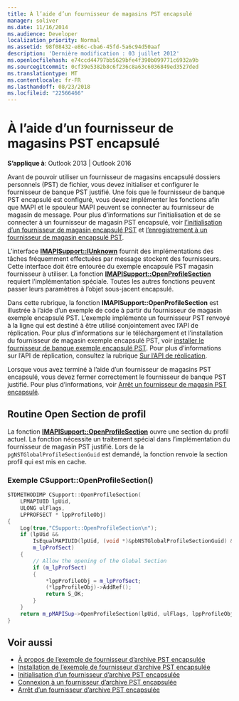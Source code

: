 ```yaml
---
title: À l’aide d’un fournisseur de magasins PST encapsulé
manager: soliver
ms.date: 11/16/2014
ms.audience: Developer
localization_priority: Normal
ms.assetid: 98f08432-e86c-cba6-45fd-5a6c94d50aaf
description: 'Dernière modification : 03 juillet 2012'
ms.openlocfilehash: e74ccd44797bb5629bfe4f390b099771c6932a9b
ms.sourcegitcommit: 0cf39e5382b8c6f236c8a63c6036849ed3527ded
ms.translationtype: MT
ms.contentlocale: fr-FR
ms.lasthandoff: 08/23/2018
ms.locfileid: "22566466"
---
```

# <a name="using-a-wrapped-pst-store-provider"></a>À l’aide d’un fournisseur de magasins PST encapsulé

**S’applique à**: Outlook 2013 | Outlook 2016 
  
Avant de pouvoir utiliser un fournisseur de magasins encapsulé dossiers personnels (PST) de fichier, vous devez initialiser et configurer le fournisseur de banque PST justifié. Une fois que le fournisseur de banque PST encapsulé est configuré, vous devez implémenter les fonctions afin que MAPI et le spouleur MAPI peuvent se connecter au fournisseur de magasin de message. Pour plus d’informations sur l’initialisation et de se connecter à un fournisseur de magasin PST encapsulé, voir [l’initialisation d’un fournisseur de magasin encapsulé PST](initializing-a-wrapped-pst-store-provider.md) et [l’enregistrement à un fournisseur de magasin encapsulé PST](logging-on-to-a-wrapped-pst-store-provider.md).
  
L’interface **[IMAPISupport::IUnknown](imapisupportiunknown.md)** fournit des implémentations des tâches fréquemment effectuées par message stockent des fournisseurs. Cette interface doit être entourée du exemple encapsulé PST magasin fournisseur à utiliser. La fonction **[IMAPISupport::OpenProfileSection](imapisupport-openprofilesection.md)** requiert l’implémentation spéciale. Toutes les autres fonctions peuvent passer leurs paramètres à l’objet sous-jacent encapsulé. 
  
Dans cette rubrique, la fonction **IMAPISupport::OpenProfileSection** est illustrée à l’aide d’un exemple de code à partir du fournisseur de magasin exemple encapsulé PST. L’exemple implémente un fournisseur PST renvoyé à la ligne qui est destiné à être utilisé conjointement avec l’API de réplication. Pour plus d’informations sur le téléchargement et l’installation du fournisseur de magasin exemple encapsulé PST, voir [installer le fournisseur de banque exemple encapsulé PST](installing-the-sample-wrapped-pst-store-provider.md). Pour plus d’informations sur l’API de réplication, consultez la rubrique [Sur l’API de réplication](about-the-replication-api.md).
  
Lorsque vous avez terminé à l’aide d’un fournisseur de magasins PST encapsulé, vous devez fermer correctement le fournisseur de banque PST justifié. Pour plus d’informations, voir [Arrêt un fournisseur de magasin PST encapsulé](shutting-down-a-wrapped-pst-store-provider.md).
  
## <a name="open-profile-section-routine"></a>Routine Open Section de profil

La fonction **[IMAPISupport::OpenProfileSection](imapisupport-openprofilesection.md)** ouvre une section du profil actuel. La fonction nécessite un traitement spécial dans l’implémentation du fournisseur de magasin PST justifié. Lors de la `pgNSTGlobalProfileSectionGuid` est demandé, la fonction renvoie la section profil qui est mis en cache. 
  
### <a name="csupportopenprofilesection-example"></a>Exemple CSupport::OpenProfileSection()

```cpp
STDMETHODIMP CSupport::OpenProfileSection( 
    LPMAPIUID lpUid,     
    ULONG ulFlags, 
    LPPROFSECT * lppProfileObj) 
{ 
    Log(true,"CSupport::OpenProfileSection\n"); 
    if (lpUid &&  
        IsEqualMAPIUID(lpUid, (void *)&pbNSTGlobalProfileSectionGuid) &&  
        m_lpProfSect) 
    {      
        // Allow the opening of the Global Section 
        if (m_lpProfSect) 
        { 
            *lppProfileObj = m_lpProfSect; 
            (*lppProfileObj)->AddRef(); 
            return S_OK; 
        } 
    } 
    return m_pMAPISup->OpenProfileSection(lpUid, ulFlags, lppProfileObj); 
}
```

## <a name="see-also"></a>Voir aussi

- [À propos de l’exemple de fournisseur d’archive PST encapsulée](about-the-sample-wrapped-pst-store-provider.md)
- [Installation de l’exemple de fournisseur d’archive PST encapsulée](installing-the-sample-wrapped-pst-store-provider.md)
- [Initialisation d’un fournisseur d’archive PST encapsulée](initializing-a-wrapped-pst-store-provider.md)
- [Connexion à un fournisseur d’archive PST encapsulée](logging-on-to-a-wrapped-pst-store-provider.md)
- [Arrêt d’un fournisseur d’archive PST encapsulée](shutting-down-a-wrapped-pst-store-provider.md)

